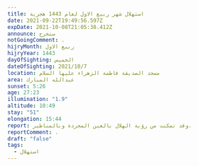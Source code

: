 ```yaml
---
title: استهلال شهر ربيع الاول لعام 1443 هجرية
date: 2021-09-22T19:49:56.597Z
expDate: 2021-10-08T21:05:38.412Z
announce: ستخرج
notGoingComment: .
hijryMonth: ربيع الاول
hijryYear: 1443
dayOfSighting: الخميس
dateOfSighting: 2021/10/7
location: مسجد الصديقة فاطمة الزهراء عليها السلام
area: عبدالله المبارك
sunset: 5:26
age: 27:23
illumination: "1.9"
altitude: 10:49
stay: "51"
elongation: 15:44
report: وقد تمكنت من رؤية الهلال بالعين المجردة وبالمناظير.
reportComment: .
draft: "false"
tags:
  - استهلال
---
```

